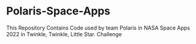 # Polaris-Space-Apps
This Repository Contains Code used by team Polaris in NASA Space Apps 2022 in Twinkle, Twinkle, Little Star. Challenge
